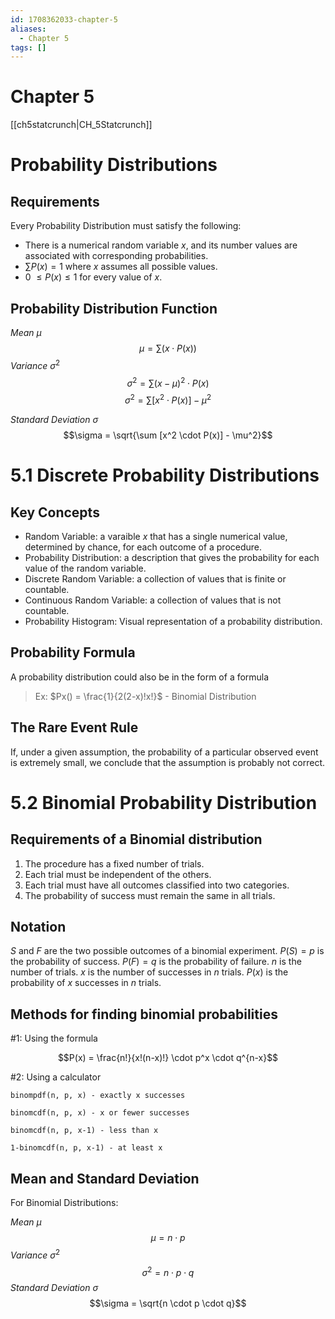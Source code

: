 ```yaml
---
id: 1708362033-chapter-5
aliases:
  - Chapter 5
tags: []
---
```


# Chapter 5

[[ch5statcrunch|CH_5Statcrunch]]

# Probability Distributions

## Requirements

Every Probability Distribution must satisfy the following:

- There is a numerical random variable $x$, and its number values are associated with corresponding probabilities.
- $\sum P(x) = 1$ where $x$ assumes all possible values.
- 0 $\leq P(x) \leq 1$ for every value of $x$.

## Probability Distribution Function

_Mean_ $\mu$
$$\mu = \sum (x \cdot P(x))$$
_Variance_ $\sigma^2$
$$\sigma^2 = \sum (x - \mu)^2 \cdot P(x)$$
$$\sigma^2 = \sum [x^2 \cdot P(x)] - \mu^2$$

_Standard Deviation_ $\sigma$
$$\sigma = \sqrt{\sum [x^2 \cdot P(x)] - \mu^2}$$

# 5.1 Discrete Probability Distributions

## Key Concepts

- Random Variable: a varaible $x$ that has a single numerical value, determined by chance, for each outcome of a procedure.
- Probability Distribution: a description that gives the probability for each value of the random variable.
- Discrete Random Variable: a collection of values that is finite or countable.
- Continuous Random Variable: a collection of values that is not countable.
- Probability Histogram: Visual representation of a probability distribution.

## Probability Formula

A probability distribution could also be in the form of a formula

> Ex: $Px() = \frac{1}{2(2-x)!x!}$ - Binomial Distribution

## The Rare Event Rule

If, under a given assumption, the probability of a particular observed event is extremely small, we conclude that the assumption is probably not correct.

# 5.2 Binomial Probability Distribution

## Requirements of a Binomial distribution

1. The procedure has a fixed number of trials.
2. Each trial must be independent of the others.
3. Each trial must have all outcomes classified into two categories.
4. The probability of success must remain the same in all trials.

## Notation

$S$ and $F$ are the two possible outcomes of a binomial experiment.
$P(S)=p$ is the probability of success.
$P(F)=q$ is the probability of failure.
$n$ is the number of trials.
$x$ is the number of successes in $n$ trials.
$P(x)$ is the probability of $x$ successes in $n$ trials.

## Methods for finding binomial probabilities

#1: Using the formula

$$P(x) = \frac{n!}{x!(n-x)!} \cdot p^x \cdot q^{n-x}$$

#2: Using a calculator

```
binompdf(n, p, x) - exactly x successes

binomcdf(n, p, x) - x or fewer successes

binomcdf(n, p, x-1) - less than x

1-binomcdf(n, p, x-1) - at least x
```

## Mean and Standard Deviation

For Binomial Distributions:

_Mean_ $\mu$
$$\mu = n \cdot p$$
_Variance_ $\sigma^2$
$$\sigma^2 = n \cdot p \cdot q$$
_Standard Deviation_ $\sigma$
$$\sigma = \sqrt{n \cdot p \cdot q}$$
